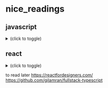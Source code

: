 # nice_readings

## javascript
<details><summary>(click to toggle)</summary>

- in overall
  - lit javascript https://developer.mozilla.org/fr/docs/Web/JavaScript/Une_r%C3%A9introduction_%C3%A0_JavaScript
  
- on functions
  - in overall https://developer.mozilla.org/fr/docs/Web/JavaScript/Une_r%C3%A9introduction_%C3%A0_JavaScript#Les_fonctions
  - Immediately Invoked Function Expression https://developer.mozilla.org/fr/docs/Glossaire/IIFE
  
</details>


## react
<details><summary>(click to toggle)</summary>

- in overall
  - getting started https://fr.reactjs.org/docs/getting-started.html
  - courses https://fr.reactjs.org/community/courses.html
  
 - on components
  - state and props
    - ***"The main responsibility of a Component is to translate raw data into rich HTML. With that in mind, the props and the state together constitute the raw data that the HTML output derives from."***
    - commonalities: objects, render update, deterministic
    - [see differences](https://fr.reactjs.org/docs/faq-state.html#what-is-the-difference-between-state-and-props)
    - state: initial value defined inside the comp. Optional, preferable without (+complexity and -predictability). Modified with setState()
    - props - properties: value received from parent component, immutable for "pure" component. Like function argument
    - async updates imply https://fr.reactjs.org/docs/state-and-lifecycle.html#state-updates-may-be-asynchronous
  - lifecycle methods https://fr.reactjs.org/docs/state-and-lifecycle.html#adding-lifecycle-methods-to-a-class
    - 1) componentDidMount() "exécutée après que la sortie du composant a été injectée dans le DOM."
    - 2) componentWillUnmount() destruct the component
    - 3) componentDidUpdate()
    - nice schema https://projects.wojtekmaj.pl/react-lifecycle-methods-diagram/
  - pass args to onEvent() attr https://fr.reactjs.org/docs/handling-events.html#passing-arguments-to-event-handlers
    - keys: "chaque élément à l’intérieur d’un appel à map() a besoin d’une clé"

- on way to write components
  - class
  - function (Stateless (Functional) Components ou SFC) https://fr.reactjs.org/docs/hooks-state.html#hooks-and-function-components
 
- on react x ajax requests
  - todo inside componentDidMount(fetch("").then()...) https://fr.reactjs.org/docs/lifting-state-up.html#lessons-learned
  - with hooks: const [error, setError] = useState(null); const [isLoaded, setIsLoaded] = useState(false); const [items, setItems] = useState([]);
  - or without: this.state = { error: null, isLoaded: false, items: [] };
  
- on forms
  - multiple inputs https://fr.reactjs.org/docs/forms.html#handling-multiple-inputs
  - formik https://formik.org/docs/overview
  - hook form (seems > formik) https://react-hook-form.com/

- on hooks
  - this section https://fr.reactjs.org/docs/hooks-overview.html
  - useState: rather 1 than * vars in useState https://fr.reactjs.org/docs/hooks-faq.html#should-i-use-one-or-many-state-variables 
  - useEffect: ...?
  - *** les Hooks doivent être appelés au niveau racine des composants ***
  
  
- web page design with components tree
  - components tree design and hierarchy https://fr.reactjs.org/docs/thinking-in-react.html
  - loop to display * components https://fr.reactjs.org/docs/lists-and-keys.html#rendering-multiple-components
  - "délégation de contenu" https://fr.reactjs.org/docs/lifting-state-up.html#lessons-learned
  - "spécialisation" https://fr.reactjs.org/docs/lifting-state-up.html#lessons-learned
 
- on file organization
  - by route or by type of file https://fr.reactjs.org/docs/faq-structure.html
  
- on conventions
  - DOM tag if downcase \<div \/> but \<Component \/> if uppercase
  - Tout composant React doit agir comme une fonction pure vis-à-vis de ses props.
  - Il ne doit y avoir qu’une seule « source de vérité » https://fr.reactjs.org/docs/lifting-state-up.html#lessons-learned

- on vocabulary
  - "faire remonter l’état" <=> déplacer dans le plus proche ancêtre commun

- cheap metaphore
  - "Si vous imaginez un arbre de composants comme une cascade de props, chaque état de composant est une source d’eau supplémentaire qui rejoint la cascade à un point quelconque, mais qui coule également vers le bas." https://fr.reactjs.org/docs/state-and-lifecycle.html#the-data-flows-down

- tools
  - react console

</details>



to read later 
https://reactfordesigners.com/
https://github.com/gilamran/fullstack-typescript
